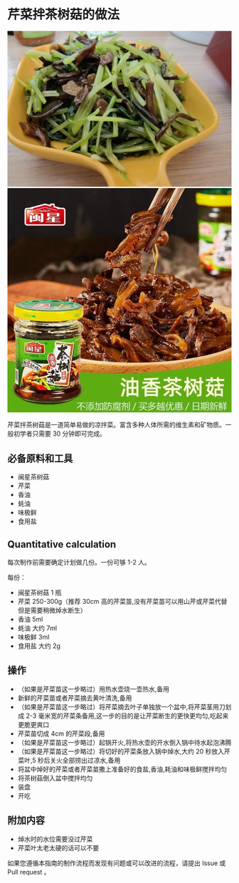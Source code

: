 # 芹菜拌茶树菇的做法

![芹菜拌茶树菇成品](./芹菜拌茶树菇.jpg)
![闽星茶树菇](./闽星茶树菇.jpg)

芹菜拌茶树菇是一道简单易做的凉拌菜。富含多种人体所需的维生素和矿物质。一般初学者只需要 30 分钟即可完成。

## 必备原料和工具

- 闽星茶树菇
- 芹菜
- 香油
- 蚝油
- 味极鲜
- 食用盐

## Quantitative calculation

每次制作前需要确定计划做几份。一份可够 1-2 人。

每份：

- 闽星茶树菇 1 瓶
- 芹菜 250-300g（推荐 30cm 高的芹菜苗,没有芹菜苗可以用山芹或芹菜代替但是需要稍微焯水断生）
- 香油 5ml
- 蚝油 大约 7ml
- 味极鲜 3ml
- 食用盐 大约 2g

## 操作

- （如果是芹菜苗这一步略过）用热水壶烧一壶热水,备用
- 新鲜的芹菜苗或者芹菜摘去黄叶清洗,备用
- （如果是芹菜苗这一步略过）将芹菜摘去叶子单独放一个盆中,将芹菜茎用刀划成 2-3 毫米宽的芹菜条备用,这一步的目的是让芹菜断生的更快更均匀,吃起来更脆更爽口
- 芹菜苗切成 4cm 的芹菜段,备用
- （如果是芹菜苗这一步略过）起锅开火,将热水壶的开水倒入锅中待水起泡沸腾
- （如果是芹菜苗这一步略过）将切好的芹菜条放入锅中焯水,大约 20 秒放入芹菜叶,5 秒后关火全部捞出过凉水,备用
- 将盆中焯好的芹菜或者芹菜苗撒上准备好的食盐,香油,耗油和味极鲜搅拌均匀
- 将茶树菇倒入盆中搅拌均匀
- 装盘
- 开吃

## 附加内容

- 焯水时的水位需要没过芹菜
- 芹菜叶太老太硬的话可以不要

如果您遵循本指南的制作流程而发现有问题或可以改进的流程，请提出 Issue 或 Pull request 。
